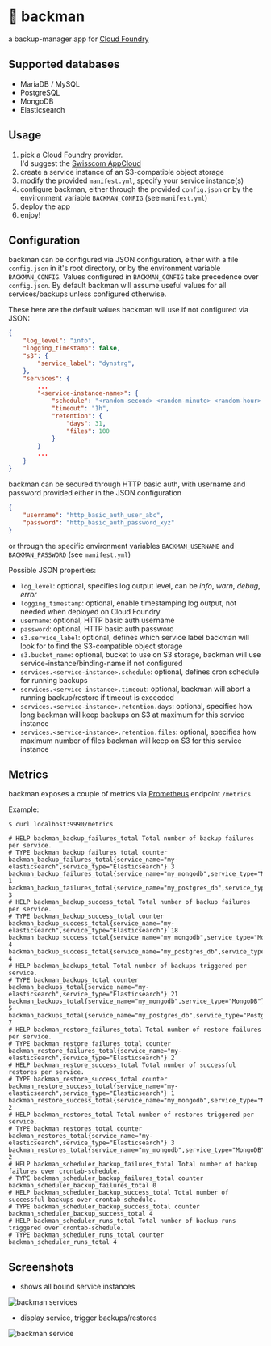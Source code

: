 # :minidisc: backman

a backup-manager app for [Cloud Foundry](https://www.cloudfoundry.org/)

## Supported databases

- MariaDB / MySQL
- PostgreSQL
- MongoDB
- Elasticsearch

## Usage

1. pick a Cloud Foundry provider.      
   I'd suggest the [Swisscom AppCloud](https://developer.swisscom.com/)
2. create a service instance of an S3-compatible object storage
3. modify the provided `manifest.yml`, specify your service instance(s)
4. configure backman, either through the provided `config.json` or by the environment variable `BACKMAN_CONFIG` (see `manifest.yml`)
5. deploy the app
6. enjoy!

## Configuration

backman can be configured via JSON configuration, either with a file `config.json` in it's root directory, or by the environment variable `BACKMAN_CONFIG`.
Values configured in `BACKMAN_CONFIG` take precedence over `config.json`.
By default backman will assume useful values for all services/backups unless configured otherwise.

These here are the default values backman will use if not configured via JSON:
```json
{
	"log_level": "info",
	"logging_timestamp": false,
	"s3": {
		"service_label": "dynstrg",
	},
	"services": {
		...
		"<service-instance-name>": {
			"schedule": "<random-second> <random-minute> <random-hour> * * *",
			"timeout": "1h",
			"retention": {
				"days": 31,
				"files": 100
			}
		}
		...
	}
}
```

backman can be secured through HTTP basic auth, with username and password provided either in the JSON configuration
```json
{
	"username": "http_basic_auth_user_abc",
	"password": "http_basic_auth_password_xyz"
}
```
or through the specific environment variables `BACKMAN_USERNAME` and `BACKMAN_PASSWORD` (see `manifest.yml`)

Possible JSON properties:
- `log_level`: optional, specifies log output level, can be *info*, *warn*, *debug*, *error*
- `logging_timestamp`: optional, enable timestamping log output, not needed when deployed on Cloud Foundry
- `username`: optional, HTTP basic auth username
- `password`: optional, HTTP basic auth password
- `s3.service_label`: optional, defines which service label backman will look for to find the S3-compatible object storage
- `s3.bucket_name`: optional, bucket to use on S3 storage, backman will use service-instance/binding-name if not configured
- `services.<service-instance>.schedule`: optional, defines cron schedule for running backups
- `services.<service-instance>.timeout`: optional, backman will abort a running backup/restore if timeout is exceeded
- `services.<service-instance>.retention.days`: optional, specifies how long backman will keep backups on S3 at maximum for this service instance
- `services.<service-instance>.retention.files`: optional, specifies how maximum number of files backman will keep on S3 for this service instance

## Metrics

backman exposes a couple of metrics via [Prometheus](https://prometheus.io/docs/introduction/overview/) endpoint `/metrics`.

Example:
```
$ curl localhost:9990/metrics

# HELP backman_backup_failures_total Total number of backup failures per service.
# TYPE backman_backup_failures_total counter
backman_backup_failures_total{service_name="my-elasticsearch",service_type="Elasticsearch"} 3
backman_backup_failures_total{service_name="my_mongodb",service_type="MongoDB"} 1
backman_backup_failures_total{service_name="my_postgres_db",service_type="PostgreSQL"} 3
# HELP backman_backup_success_total Total number of backup failures per service.
# TYPE backman_backup_success_total counter
backman_backup_success_total{service_name="my-elasticsearch",service_type="Elasticsearch"} 18
backman_backup_success_total{service_name="my_mongodb",service_type="MongoDB"} 4
backman_backup_success_total{service_name="my_postgres_db",service_type="PostgreSQL"} 4
# HELP backman_backups_total Total number of backups triggered per service.
# TYPE backman_backups_total counter
backman_backups_total{service_name="my-elasticsearch",service_type="Elasticsearch"} 21
backman_backups_total{service_name="my_mongodb",service_type="MongoDB"} 5
backman_backups_total{service_name="my_postgres_db",service_type="PostgreSQL"} 7
# HELP backman_restore_failures_total Total number of restore failures per service.
# TYPE backman_restore_failures_total counter
backman_restore_failures_total{service_name="my-elasticsearch",service_type="Elasticsearch"} 2
# HELP backman_restore_success_total Total number of successful restores per service.
# TYPE backman_restore_success_total counter
backman_restore_success_total{service_name="my-elasticsearch",service_type="Elasticsearch"} 1
backman_restore_success_total{service_name="my_mongodb",service_type="MongoDB"} 2
# HELP backman_restores_total Total number of restores triggered per service.
# TYPE backman_restores_total counter
backman_restores_total{service_name="my-elasticsearch",service_type="Elasticsearch"} 3
backman_restores_total{service_name="my_mongodb",service_type="MongoDB"} 2
# HELP backman_scheduler_backup_failures_total Total number of backup failures over crontab-schedule.
# TYPE backman_scheduler_backup_failures_total counter
backman_scheduler_backup_failures_total 0
# HELP backman_scheduler_backup_success_total Total number of successful backups over crontab-schedule.
# TYPE backman_scheduler_backup_success_total counter
backman_scheduler_backup_success_total 4
# HELP backman_scheduler_runs_total Total number of backup runs triggered over crontab-schedule.
# TYPE backman_scheduler_runs_total counter
backman_scheduler_runs_total 4
```

## Screenshots

* shows all bound service instances

![backman services](https://raw.githubusercontent.com/swisscom/backman/master/static/images/backman_services_listing.png "backman services")

* display service, trigger backups/restores

![backman service](https://raw.githubusercontent.com/swisscom/backman/master/static/images/backman_service_view.png "backman service")
